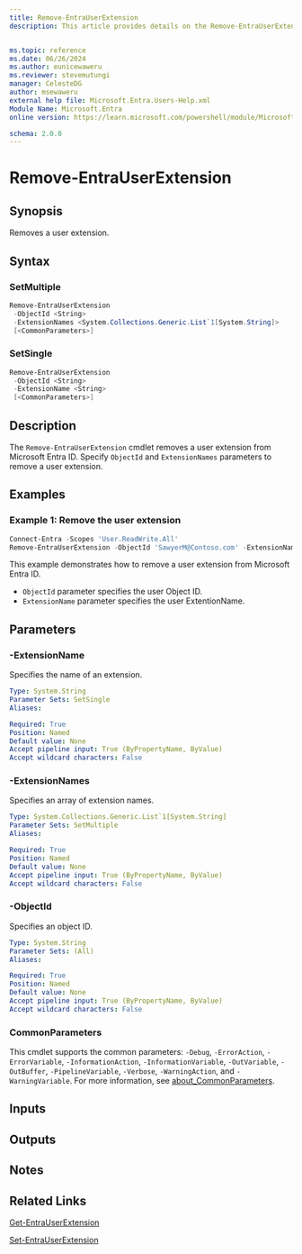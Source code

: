 ```yaml
---
title: Remove-EntraUserExtension
description: This article provides details on the Remove-EntraUserExtension command.


ms.topic: reference
ms.date: 06/26/2024
ms.author: eunicewaweru
ms.reviewer: stevemutungi
manager: CelesteDG
author: msewaweru
external help file: Microsoft.Entra.Users-Help.xml
Module Name: Microsoft.Entra
online version: https://learn.microsoft.com/powershell/module/Microsoft.Entra/Remove-EntraUserExtension

schema: 2.0.0
---
```


# Remove-EntraUserExtension

## Synopsis

Removes a user extension.

## Syntax

### SetMultiple

```powershell
Remove-EntraUserExtension
 -ObjectId <String>
 -ExtensionNames <System.Collections.Generic.List`1[System.String]>
 [<CommonParameters>]
```

### SetSingle

```powershell
Remove-EntraUserExtension
 -ObjectId <String>
 -ExtensionName <String>
 [<CommonParameters>]
```

## Description

The `Remove-EntraUserExtension` cmdlet removes a user extension from Microsoft Entra ID. Specify `ObjectId` and `ExtensionNames` parameters to remove a user extension.

## Examples

### Example 1: Remove the user extension

```powershell
Connect-Entra -Scopes 'User.ReadWrite.All'
Remove-EntraUserExtension -ObjectId 'SawyerM@Contoso.com' -ExtensionName 'Test Extension'
```

This example demonstrates how to remove a user extension from Microsoft Entra ID.

- `ObjectId` parameter specifies the user Object ID.
- `ExtensionName` parameter specifies the user ExtentionName.

## Parameters

### -ExtensionName

Specifies the name of an extension.

```yaml
Type: System.String
Parameter Sets: SetSingle
Aliases:

Required: True
Position: Named
Default value: None
Accept pipeline input: True (ByPropertyName, ByValue)
Accept wildcard characters: False
```

### -ExtensionNames

Specifies an array of extension names.

```yaml
Type: System.Collections.Generic.List`1[System.String]
Parameter Sets: SetMultiple
Aliases:

Required: True
Position: Named
Default value: None
Accept pipeline input: True (ByPropertyName, ByValue)
Accept wildcard characters: False
```

### -ObjectId

Specifies an object ID.

```yaml
Type: System.String
Parameter Sets: (All)
Aliases:

Required: True
Position: Named
Default value: None
Accept pipeline input: True (ByPropertyName, ByValue)
Accept wildcard characters: False
```

### CommonParameters

This cmdlet supports the common parameters: `-Debug`, `-ErrorAction`, `-ErrorVariable`, `-InformationAction`, `-InformationVariable`, `-OutVariable`, `-OutBuffer`, `-PipelineVariable`, `-Verbose`, `-WarningAction`, and `-WarningVariable`. For more information, see [about_CommonParameters](https://go.microsoft.com/fwlink/?LinkID=113216).

## Inputs

## Outputs

## Notes

## Related Links

[Get-EntraUserExtension](Get-EntraUserExtension.md)

[Set-EntraUserExtension](Set-EntraUserExtension.md)
